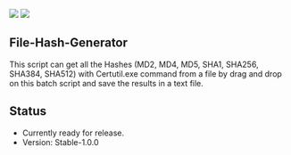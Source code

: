 <a href="https://github.com/chainski/File-Hash-Generator"><img src="https://img.shields.io/badge/license-GPL--3.0-orange"></a> 
<a href="https://github.com/chainski/File-Hash-Generator"><img src="https://img.shields.io/badge/OPEN--SOURCE-YES-green"></a>


## File-Hash-Generator
This script can get all the Hashes (MD2, MD4, MD5, SHA1, SHA256, SHA384, SHA512) with 
Certutil.exe command from a file by drag and drop on this batch script and save the results in a text file.

## Status
- Currently ready for release.
- Version: Stable-1.0.0
